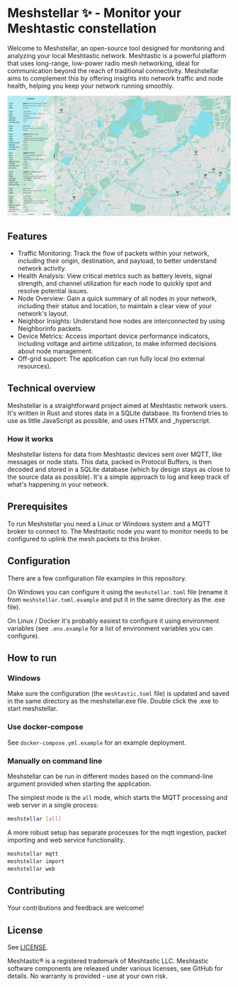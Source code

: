# Meshstellar ✨ - Monitor your Meshtastic constellation

Welcome to Meshstellar, an open-source tool designed for monitoring and analyzing your local Meshtastic network. Meshtastic is a powerful platform that uses long-range, low-power radio mesh networking, ideal for communication beyond the reach of traditional connectivity. Meshstellar aims to complement this by offering insights into network traffic and node health, helping you keep your network running smoothly.

![Screenshot of the packets list of meshstellar](screenshot.png?raw=true)

## Features

- Traffic Monitoring: Track the flow of packets within your network, including their origin, destination, and payload, to better understand network activity.
- Health Analysis: View critical metrics such as battery levels, signal strength, and channel utilization for each node to quickly spot and resolve potential issues.
- Node Overview: Gain a quick summary of all nodes in your network, including their status and location, to maintain a clear view of your network's layout.
- Neighbor Insights: Understand how nodes are interconnected by using Neighborinfo packets.
- Device Metrics: Access important device performance indicators, including voltage and airtime utilization, to make informed decisions about node management.
- Off-grid support: The application can run fully local (no external resources).

## Technical overview

Meshstellar is a straightforward project aimed at Meshtastic network users. It's written in Rust and stores data in a SQLite database.
Its frontend tries to use as little JavaScript as possible, and uses HTMX and _hyperscript.

### How it works

Meshstellar listens for data from Meshtastic devices sent over MQTT, like messages or node stats. This data, packed in Protocol Buffers, is then decoded and stored in a SQLite database (which by design stays as close to the source data as possible). 
It's a simple approach to log and keep track of what's happening in your network.

## Prerequisites

To run Meshstellar you need a Linux or Windows system and a MQTT broker to connect to. The Meshtastic node you want to monitor needs to be configured to uplink the mesh packets to this broker.

## Configuration

There are a few configuration file examples in this repository. 

On Windows you can configure it using the `meshstellar.toml` file (rename it from `meshstellar.toml.example` and put it in the same directory as the .exe file).

On Linux / Docker it's probably easiest to configure it using environment variables (see `.env.example` for a list of environment variables you can configure). 

## How to run

### Windows

Make sure the configuration (the `meshtastic.toml` file) is updated and saved in the same directory as the meshstellar.exe file. Double click the .exe to start meshstellar.

### Use docker-compose

See `docker-compose.yml.example` for an example deployment.

### Manually on command line

Meshstellar can be run in different modes based on the command-line argument provided when starting the application.

The simplest mode is the `all` mode, which starts the MQTT processing and web server in a single process:

```sh
meshstellar [all]
```

A more robust setup has separate processes for the mqtt ingestion, packet importing and web service functionality.

```sh
meshstellar mqtt
meshstellar import
meshstellar web
```

## Contributing

Your contributions and feedback are welcome!

## License

See [LICENSE](LICENSE).

Meshtastic® is a registered trademark of Meshtastic LLC. Meshtastic software components are released under various licenses, see GitHub for details. No warranty is provided - use at your own risk.
